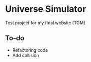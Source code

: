 # Universe Simulator

Test project for my final website (TCM)

## To-do

- Refactoring code
- Add collision